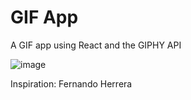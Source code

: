 # GIF App

A GIF app using React and the GIPHY API

![image](https://user-images.githubusercontent.com/78442505/174723826-89b2c1fb-95fd-48b1-bff6-9be77aaf56fb.png)

Inspiration: Fernando Herrera
